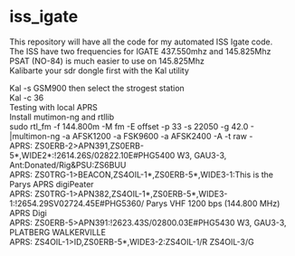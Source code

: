 # iss_igate
This repository will have all the code for my automated ISS Igate code.<br>
The ISS have two frequencies for IGATE  437.550mhz and 145.825Mhz<br>
PSAT (NO-84) is much easier to use on 145.825Mhz<br>
Kalibarte your sdr dongle first with the Kal utility<br> 

Kal -s GSM900 then select the strogest station<br>
Kal -c 36<br>
Testing with local APRS<br>
Install mutimon-ng and rtllib<br>
sudo rtl_fm -f 144.800m -M fm -E offset -p 33 -s 22050 -g 42.0 - |multimon-ng -a AFSK1200 -a FSK9600  -a AFSK2400 -A -t raw -<br>
APRS: ZS0ERB-2>APN391,ZS0ERB-5*,WIDE2*:!2614.26S/02822.10E#PHG5400 W3, GAU3-3, Ant:Donated/Rig&PSU:ZS6BUU<br>
APRS: ZS0TRG-1>BEACON,ZS4OIL-1*,ZS0ERB-5*,WIDE3-1:This is the Parys APRS digiPeater <br>
APRS: ZS0TRG-1>APN382,ZS4OIL-1*,ZS0ERB-5*,WIDE3-1:!2654.29SV02724.45E#PHG5360/ Parys VHF 1200 bps (144.800 MHz) APRS Digi<br>
APRS: ZS0ERB-5>APN391:!2623.43S/02800.03E#PHG5430 W3, GAU3-3, PLATBERG WALKERVILLE<br>
APRS: ZS4OIL-1>ID,ZS0ERB-5*,WIDE3-2:ZS4OIL-1/R ZS4OIL-3/G<br>
